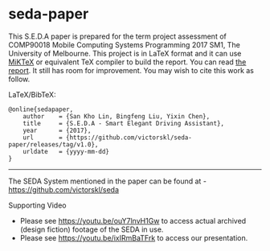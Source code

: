 # seda-paper
This S.E.D.A paper is prepared for the term project assessment of COMP90018 Mobile Computing Systems Programming 2017 SM1, The University of Melbourne. This project is in LaTeX format and it can use [MiKTeX](https://miktex.org/) or equivalent TeX compiler to build the report. You can read [the report](https://github.com/victorskl/seda-paper/releases/download/v1.0/SEDA_PAPER_20170828.pdf). It still has room for improvement. You may wish to cite this work as follow.

LaTeX/BibTeX:
```
@online{sedapaper,
    author    = {San Kho Lin, Bingfeng Liu, Yixin Chen},
    title     = {S.E.D.A - Smart Elegant Driving Assistant},
    year      = {2017},
    url       = {https://github.com/victorskl/seda-paper/releases/tag/v1.0},
    urldate   = {yyyy-mm-dd}
}
```

---

The SEDA System mentioned in the paper can be found at - https://github.com/victorskl/seda

Supporting Video
- Please see https://youtu.be/ouY7lnvH1Gw to access actual archived (design fiction) footage of the SEDA in use.
- Please see https://youtu.be/ixIRmBaTFrk to access our presentation.
